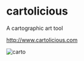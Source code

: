 # cartolicious

A cartographic art tool

http://www.cartolicious.com

![carto](https://user-images.githubusercontent.com/3229911/143666746-68206e15-e6e8-455b-a93d-3aafe05d4033.jpg)
